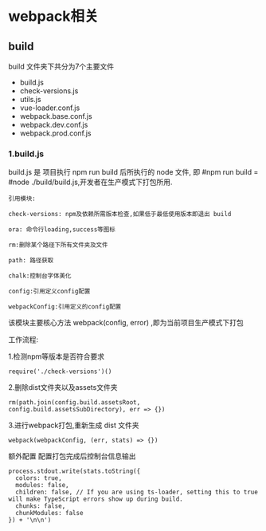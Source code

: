 # webpack相关
## build
build 文件夹下共分为7个主要文件

* build.js 		
* check-versions.js
* utils.js
* vue-loader.conf.js
* webpack.base.conf.js
* webpack.dev.conf.js
* webpack.prod.conf.js

### 1.build.js
build.js 是 项目执行 npm run build 后所执行的 node 文件, 即 #npm
 run build = #node ./build/build.js,开发者在生产模式下打包所用.
 
 	引用模块:
 	
 	check-versions: npm及依赖所需版本检查,如果低于最低使用版本即退出 build
 	
 	ora: 命令行loading,success等图标
 	
 	rm:删除某个路径下所有文件夹及文件
 	
 	path: 路径获取
 	
 	chalk:控制台字体美化
 	
 	config:引用定义config配置
 	
 	webpackConfig:引用定义的config配置
 	
该模块主要核心方法 webpack(config, error) ,即为当前项目生产模式下打包

工作流程:

1.检测npm等版本是否符合要求
	
	require('./check-versions')()


2.删除dist文件夹以及assets文件夹

	rm(path.join(config.build.assetsRoot, config.build.assetsSubDirectory), err => {})
 	
3.进行webpack打包,重新生成 dist 文件夹
	
	webpack(webpackConfig, (err, stats) => {})

额外配置	配置打包完成后控制台信息输出
	
	process.stdout.write(stats.toString({
      colors: true,
      modules: false,
      children: false, // If you are using ts-loader, setting this to true will make TypeScript errors show up during build.
      chunks: false,
      chunkModules: false
    }) + '\n\n')
